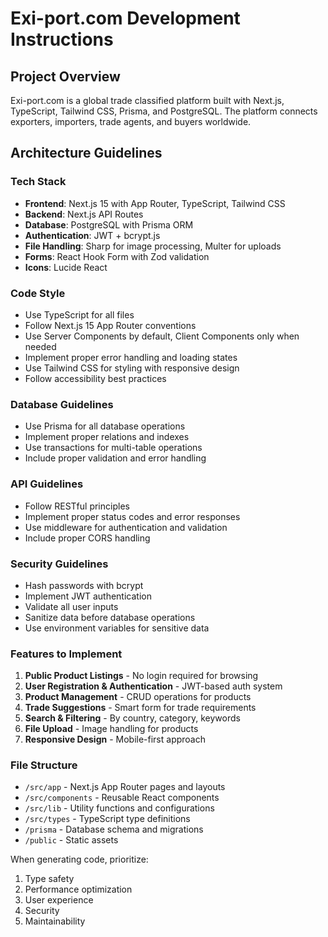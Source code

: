 # Exi-port.com Development Instructions

<!-- Use this file to provide workspace-specific custom instructions to Copilot. For more details, visit https://code.visualstudio.com/docs/copilot/copilot-customization#_use-a-githubcopilotinstructionsmd-file -->

## Project Overview
Exi-port.com is a global trade classified platform built with Next.js, TypeScript, Tailwind CSS, Prisma, and PostgreSQL. The platform connects exporters, importers, trade agents, and buyers worldwide.

## Architecture Guidelines

### Tech Stack
- **Frontend**: Next.js 15 with App Router, TypeScript, Tailwind CSS
- **Backend**: Next.js API Routes
- **Database**: PostgreSQL with Prisma ORM
- **Authentication**: JWT + bcrypt.js
- **File Handling**: Sharp for image processing, Multer for uploads
- **Forms**: React Hook Form with Zod validation
- **Icons**: Lucide React

### Code Style
- Use TypeScript for all files
- Follow Next.js 15 App Router conventions
- Use Server Components by default, Client Components only when needed
- Implement proper error handling and loading states
- Use Tailwind CSS for styling with responsive design
- Follow accessibility best practices

### Database Guidelines
- Use Prisma for all database operations
- Implement proper relations and indexes
- Use transactions for multi-table operations
- Include proper validation and error handling

### API Guidelines
- Follow RESTful principles
- Implement proper status codes and error responses
- Use middleware for authentication and validation
- Include proper CORS handling

### Security Guidelines
- Hash passwords with bcrypt
- Implement JWT authentication
- Validate all user inputs
- Sanitize data before database operations
- Use environment variables for sensitive data

### Features to Implement
1. **Public Product Listings** - No login required for browsing
2. **User Registration & Authentication** - JWT-based auth system
3. **Product Management** - CRUD operations for products
4. **Trade Suggestions** - Smart form for trade requirements
5. **Search & Filtering** - By country, category, keywords
6. **File Upload** - Image handling for products
7. **Responsive Design** - Mobile-first approach

### File Structure
- `/src/app` - Next.js App Router pages and layouts
- `/src/components` - Reusable React components
- `/src/lib` - Utility functions and configurations
- `/src/types` - TypeScript type definitions
- `/prisma` - Database schema and migrations
- `/public` - Static assets

When generating code, prioritize:
1. Type safety
2. Performance optimization
3. User experience
4. Security
5. Maintainability

